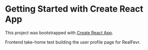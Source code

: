 # Getting Started with Create React App

This project was bootstrapped with [Create React App](https://github.com/facebook/create-react-app).


Frontend take-home test building the user profile page for RealFevr.
